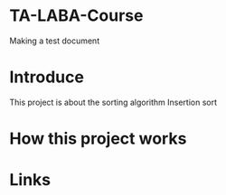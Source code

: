 # TA-LABA-Course
Making a test document

# Introduce
This project is about the sorting algorithm Insertion sort

# How this project works


# Links

